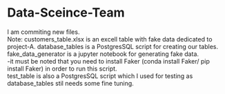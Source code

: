 # Data-Sceince-Team
I am commiting new files.  
Note:  customers_table.xlsx is an excell table with fake data dedicated to project-A. 
       database_tables is a PostgresSQL script for creating our tables.  
       fake_data_generator is a jupyter notebook for generating fake data.  
             -it must be noted that you need to install Faker (conda install Faker/ pip install Faker) in order to run this script.  
       test_table is also a PostgresSQL script which I used for testing as database_tables stil needs some fine tuning.
